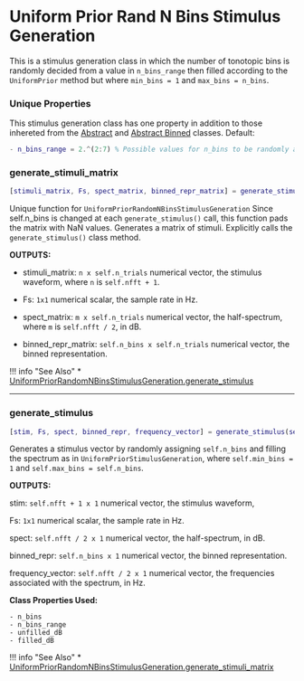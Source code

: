 # Uniform Prior Rand N Bins Stimulus Generation

This is a stimulus generation class in which the number of tonotopic bins 
is randomly decided from a value in `n_bins_range` then 
filled according to the `UniformPrior` method but where `min_bins = 1` and `max_bins = n_bins`.

### Unique Properties

This stimulus generation class has one property in addition to those inhereted from the [Abstract](../AbstractStimulusGenerationMethod) and [Abstract Binned](../AbstractBinnedStimulusGenerationMethod) classes. Default:

```matlab
- n_bins_range = 2.^(2:7) % Possible values for n_bins to be randomly assigned
```

### generate_stimuli_matrix

```matlab
[stimuli_matrix, Fs, spect_matrix, binned_repr_matrix] = generate_stimuli_matrix(self)
```

Unique function for `UniformPriorRandomNBinsStimulusGeneration`
Since self.n_bins is changed at each `generate_stimulus()` call,
this function pads the matrix with NaN values.
Generates a matrix of stimuli.
Explicitly calls the `generate_stimulus()`
class method.

**OUTPUTS:**

- stimuli_matrix: `n x self.n_trials` numerical vector,
the stimulus waveform,
where `n` is `self.nfft + 1`.

- Fs: `1x1` numerical scalar,
the sample rate in Hz.

- spect_matrix: `m x self.n_trials` numerical vector,
the half-spectrum,
where `m` is `self.nfft / 2`,
in dB.

- binned_repr_matrix: `self.n_bins x self.n_trials` numerical vector,
the binned representation.



!!! info "See Also"
    * [UniformPriorRandomNBinsStimulusGeneration.generate_stimulus](../UniformPriorRandomNBinsStimulusGeneration/#generate_stimulus)





-------

### generate_stimulus

```matlab
[stim, Fs, spect, binned_repr, frequency_vector] = generate_stimulus(self)
```
Generates a stimulus vector by randomly assigning `self.n_bins`
and filling the spectrum as in `UniformPriorStimulusGeneration`, 
where `self.min_bins = 1` and `self.max_bins = self.n_bins`.

**OUTPUTS:**

stim: `self.nfft + 1 x 1` numerical vector,
the stimulus waveform,

Fs: `1x1` numerical scalar,
the sample rate in Hz.

spect: `self.nfft / 2 x 1` numerical vector,
the half-spectrum, in dB.

binned_repr: `self.n_bins x 1` numerical vector,
the binned representation.

frequency_vector: `self.nfft / 2 x 1` numerical vector,
the frequencies associated with the spectrum, in Hz.

**Class Properties Used:**
```
- n_bins
- n_bins_range
- unfilled_dB
- filled_dB
```



!!! info "See Also"
    * [UniformPriorRandomNBinsStimulusGeneration.generate_stimuli_matrix](../UniformPriorRandomNBinsStimulusGeneration/#generate_stimuli_matrix)



